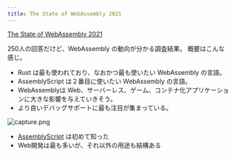 ```yaml
---
title: The State of WebAssembly 2021
---
```


[The State of WebAssembly 2021](https://blog.scottlogic.com/2021/06/21/state-of-wasm.html)

250人の回答だけど、WebAssembly の動向が分かる調査結果。
概要はこんな感じ。

- Rust は最も使われており、なおかつ最も使いたい WebAssembly の言語。
- AssemblyScript は２番目に使いたい WebAssembly の言語。
- WebAssemblyは Web、サーバーレス、ゲーム、コンテナ化アプリケーションに大きな影響を与えていきそう。
- より良いデバッグサポートに最も注目が集まっている。

![capture.png](https://i.gyazo.com/edc6f4ee95bce1b05733070b3e14fc44.png)


- [AssemblyScript](https://www.assemblyscript.org/) は初めて知った
- Web開発は最も多いが、それ以外の用途も結構ある

